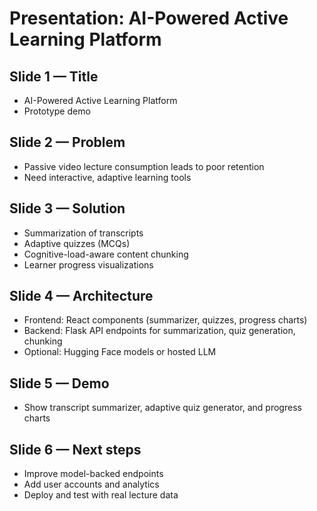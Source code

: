 # Presentation: AI-Powered Active Learning Platform

## Slide 1 — Title
- AI-Powered Active Learning Platform
- Prototype demo

## Slide 2 — Problem
- Passive video lecture consumption leads to poor retention
- Need interactive, adaptive learning tools

## Slide 3 — Solution
- Summarization of transcripts
- Adaptive quizzes (MCQs)
- Cognitive-load-aware content chunking
- Learner progress visualizations

## Slide 4 — Architecture
- Frontend: React components (summarizer, quizzes, progress charts)
- Backend: Flask API endpoints for summarization, quiz generation, chunking
- Optional: Hugging Face models or hosted LLM

## Slide 5 — Demo
- Show transcript summarizer, adaptive quiz generator, and progress charts

## Slide 6 — Next steps
- Improve model-backed endpoints
- Add user accounts and analytics
- Deploy and test with real lecture data
